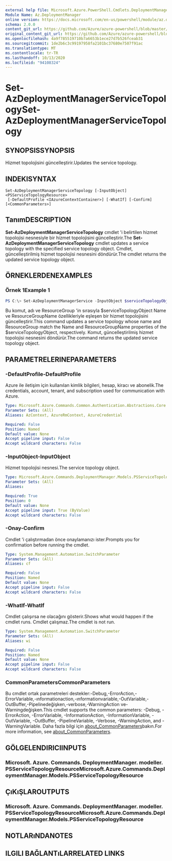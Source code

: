 ```yaml
---
external help file: Microsoft.Azure.PowerShell.Cmdlets.DeploymentManager.dll-Help.xml
Module Name: Az.DeploymentManager
online version: https://docs.microsoft.com/en-us/powershell/module/az.deploymentmanager/set-azdeploymentmanagerservicetopology
schema: 2.0.0
content_git_url: https://github.com/Azure/azure-powershell/blob/master/src/DeploymentManager/DeploymentManager/help/Set-AzDeploymentManagerServiceTopology.md
original_content_git_url: https://github.com/Azure/azure-powershell/blob/master/src/DeploymentManager/DeploymentManager/help/Set-AzDeploymentManagerServiceTopology.md
ms.openlocfilehash: 4a9f785519710b7a6653b1ece27d7b526fceab31
ms.sourcegitcommit: 1de2b6c3c99197958fa2101bc37680e7507f91ac
ms.translationtype: MT
ms.contentlocale: tr-TR
ms.lasthandoff: 10/13/2020
ms.locfileid: "94108324"
---
```

# <span data-ttu-id="fb5ae-101">Set-AzDeploymentManagerServiceTopology</span><span class="sxs-lookup"><span data-stu-id="fb5ae-101">Set-AzDeploymentManagerServiceTopology</span></span>

## <span data-ttu-id="fb5ae-102">SYNOPSIS</span><span class="sxs-lookup"><span data-stu-id="fb5ae-102">SYNOPSIS</span></span>
<span data-ttu-id="fb5ae-103">Hizmet topolojisini güncelleştirir.</span><span class="sxs-lookup"><span data-stu-id="fb5ae-103">Updates the service topology.</span></span>

## <span data-ttu-id="fb5ae-104">INDEKI</span><span class="sxs-lookup"><span data-stu-id="fb5ae-104">SYNTAX</span></span>

```
Set-AzDeploymentManagerServiceTopology [-InputObject] <PSServiceTopologyResource>
 [-DefaultProfile <IAzureContextContainer>] [-WhatIf] [-Confirm] [<CommonParameters>]
```

## <span data-ttu-id="fb5ae-105">Tanım</span><span class="sxs-lookup"><span data-stu-id="fb5ae-105">DESCRIPTION</span></span>
<span data-ttu-id="fb5ae-106">**Set-AzDeploymentManagerServiceTopology** cmdlet 'i belirtilen hizmet topolojisi nesnesiyle bir hizmet topolojisini güncelleştirir.</span><span class="sxs-lookup"><span data-stu-id="fb5ae-106">The **Set-AzDeploymentManagerServiceTopology** cmdlet updates a service topology with the specified service topology object.</span></span>
<span data-ttu-id="fb5ae-107">Cmdlet, güncelleştirilmiş hizmet topolojisi nesnesini döndürür.</span><span class="sxs-lookup"><span data-stu-id="fb5ae-107">The cmdlet returns the updated service topology object.</span></span>

## <span data-ttu-id="fb5ae-108">ÖRNEKLERDEN</span><span class="sxs-lookup"><span data-stu-id="fb5ae-108">EXAMPLES</span></span>

### <span data-ttu-id="fb5ae-109">Örnek 1</span><span class="sxs-lookup"><span data-stu-id="fb5ae-109">Example 1</span></span>
```powershell
PS C:\> Set-AzDeploymentManagerService -InputObject $serviceTopologyObject
```

<span data-ttu-id="fb5ae-110">Bu komut, adı ve ResourceGroup 'in sırasıyla $serviceTopologyObject Name ve ResourceGroupName özellikleriyle eşleşen bir hizmet topolojisini güncelleştirir.</span><span class="sxs-lookup"><span data-stu-id="fb5ae-110">This command updates a service topology whose name and ResourceGroup match the Name and ResourceGroupName properties of the $serviceTopologyObject, respectively.</span></span>
<span data-ttu-id="fb5ae-111">Komut, güncelleştirilmiş hizmet topolojisi nesnesini döndürür.</span><span class="sxs-lookup"><span data-stu-id="fb5ae-111">The command returns the updated service topology object.</span></span>

## <span data-ttu-id="fb5ae-112">PARAMETRELERINE</span><span class="sxs-lookup"><span data-stu-id="fb5ae-112">PARAMETERS</span></span>

### <span data-ttu-id="fb5ae-113">-DefaultProfile</span><span class="sxs-lookup"><span data-stu-id="fb5ae-113">-DefaultProfile</span></span>
<span data-ttu-id="fb5ae-114">Azure ile iletişim için kullanılan kimlik bilgileri, hesap, kiracı ve abonelik.</span><span class="sxs-lookup"><span data-stu-id="fb5ae-114">The credentials, account, tenant, and subscription used for communication with Azure.</span></span>

```yaml
Type: Microsoft.Azure.Commands.Common.Authentication.Abstractions.Core.IAzureContextContainer
Parameter Sets: (All)
Aliases: AzContext, AzureRmContext, AzureCredential

Required: False
Position: Named
Default value: None
Accept pipeline input: False
Accept wildcard characters: False
```

### <span data-ttu-id="fb5ae-115">-InputObject</span><span class="sxs-lookup"><span data-stu-id="fb5ae-115">-InputObject</span></span>
<span data-ttu-id="fb5ae-116">Hizmet topolojisi nesnesi.</span><span class="sxs-lookup"><span data-stu-id="fb5ae-116">The service topology object.</span></span>

```yaml
Type: Microsoft.Azure.Commands.DeploymentManager.Models.PSServiceTopologyResource
Parameter Sets: (All)
Aliases:

Required: True
Position: 0
Default value: None
Accept pipeline input: True (ByValue)
Accept wildcard characters: False
```

### <span data-ttu-id="fb5ae-117">-Onay</span><span class="sxs-lookup"><span data-stu-id="fb5ae-117">-Confirm</span></span>
<span data-ttu-id="fb5ae-118">Cmdlet 'i çalıştırmadan önce onaylamanızı ister.</span><span class="sxs-lookup"><span data-stu-id="fb5ae-118">Prompts you for confirmation before running the cmdlet.</span></span>

```yaml
Type: System.Management.Automation.SwitchParameter
Parameter Sets: (All)
Aliases: cf

Required: False
Position: Named
Default value: None
Accept pipeline input: False
Accept wildcard characters: False
```

### <span data-ttu-id="fb5ae-119">-WhatIf</span><span class="sxs-lookup"><span data-stu-id="fb5ae-119">-WhatIf</span></span>
<span data-ttu-id="fb5ae-120">Cmdlet çalışırsa ne olacağını gösterir.</span><span class="sxs-lookup"><span data-stu-id="fb5ae-120">Shows what would happen if the cmdlet runs.</span></span>
<span data-ttu-id="fb5ae-121">Cmdlet çalışmaz.</span><span class="sxs-lookup"><span data-stu-id="fb5ae-121">The cmdlet is not run.</span></span>

```yaml
Type: System.Management.Automation.SwitchParameter
Parameter Sets: (All)
Aliases: wi

Required: False
Position: Named
Default value: None
Accept pipeline input: False
Accept wildcard characters: False
```

### <span data-ttu-id="fb5ae-122">CommonParameters</span><span class="sxs-lookup"><span data-stu-id="fb5ae-122">CommonParameters</span></span>
<span data-ttu-id="fb5ae-123">Bu cmdlet ortak parametreleri destekler:-Debug,-ErrorAction,-ErrorVariable,-ınformationaction,-ınformationvariable,-OutVariable,-OutBuffer,-Pipelinedeğişken,-verbose,-WarningAction ve-Warningdeğişken.</span><span class="sxs-lookup"><span data-stu-id="fb5ae-123">This cmdlet supports the common parameters: -Debug, -ErrorAction, -ErrorVariable, -InformationAction, -InformationVariable, -OutVariable, -OutBuffer, -PipelineVariable, -Verbose, -WarningAction, and -WarningVariable.</span></span> <span data-ttu-id="fb5ae-124">Daha fazla bilgi için [about_CommonParameters](http://go.microsoft.com/fwlink/?LinkID=113216)bakın.</span><span class="sxs-lookup"><span data-stu-id="fb5ae-124">For more information, see [about_CommonParameters](http://go.microsoft.com/fwlink/?LinkID=113216).</span></span>

## <span data-ttu-id="fb5ae-125">GÖLGELENDIRICI</span><span class="sxs-lookup"><span data-stu-id="fb5ae-125">INPUTS</span></span>

### <span data-ttu-id="fb5ae-126">Microsoft. Azure. Commands. DeploymentManager. modeller. PSServiceTopologyResource</span><span class="sxs-lookup"><span data-stu-id="fb5ae-126">Microsoft.Azure.Commands.DeploymentManager.Models.PSServiceTopologyResource</span></span>

## <span data-ttu-id="fb5ae-127">ÇıKıŞLAR</span><span class="sxs-lookup"><span data-stu-id="fb5ae-127">OUTPUTS</span></span>

### <span data-ttu-id="fb5ae-128">Microsoft. Azure. Commands. DeploymentManager. modeller. PSServiceTopologyResource</span><span class="sxs-lookup"><span data-stu-id="fb5ae-128">Microsoft.Azure.Commands.DeploymentManager.Models.PSServiceTopologyResource</span></span>

## <span data-ttu-id="fb5ae-129">NOTLARıNDA</span><span class="sxs-lookup"><span data-stu-id="fb5ae-129">NOTES</span></span>

## <span data-ttu-id="fb5ae-130">ILGILI BAĞLANTıLAR</span><span class="sxs-lookup"><span data-stu-id="fb5ae-130">RELATED LINKS</span></span>
